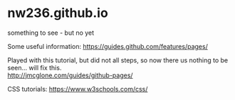 # nw236.github.io
something to see - but no yet

Some useful information:
   https://guides.github.com/features/pages/
   
   
Played with this tutorial, but did not all steps, so now there us nothing to be seen... will fix this.   
   http://jmcglone.com/guides/github-pages/
   
   
CSS tutorials:
  https://www.w3schools.com/css/
  
  
  
